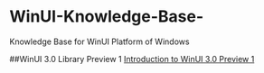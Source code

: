 # WinUI-Knowledge-Base-
Knowledge Base for WinUI Platform of Windows

##WinUI 3.0 Library Preview 1
[Introduction to WinUI 3.0 Preview 1](https://docs.microsoft.com/en-us/windows/apps/winui/#windows-ui-30-library-preview-1)


